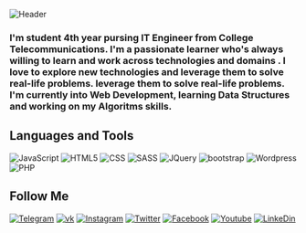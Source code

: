 ![Header](https://github.com/stepanovme/stepanovme/blob/main/assets/header.gif)

### I'm student 4th year pursing IT Engineer from College Telecommunications. I'm a passionate learner who's always willing to learn and work across technologies and domains . I love to explore new technologies and leverage them to solve real-life problems. leverage them to solve real-life problems. I'm currently into Web Development, learning Data Structures and working on my Algoritms skills.

## Languages and Tools
![JavaScript](https://img.shields.io/badge/-JavaScript-690566?style=for-the-badge&logo=javascript&logoColor=ffffff)
![HTML5](https://img.shields.io/badge/-HTML5-690566?style=for-the-badge&logo=html5&logoColor=ffffff)
![CSS](https://img.shields.io/badge/-CSS-690566?style=for-the-badge&logo=css3&logoColor=ffffff)
![SASS](https://img.shields.io/badge/-SASS-690566?style=for-the-badge&logo=SASS&logoColor=ffffff)
![JQuery](https://img.shields.io/badge/-JQuery-690566?style=for-the-badge&logo=JQuery&logoColor=ffffff)
![bootstrap](https://img.shields.io/badge/-bootstrap-690566?style=for-the-badge&logo=bootstrap&logoColor=ffffff)
![Wordpress](https://img.shields.io/badge/-Wordpress-690566?style=for-the-badge&logo=Wordpress&logoColor=ffffff)
![PHP](https://img.shields.io/badge/-PHP-690566?style=for-the-badge&logo=PHP&logoColor=ffffff)

## Follow Me
[![Telegram](https://img.shields.io/badge/-Telegram-690566?style=for-the-badge&logo=Telegram&logoColor=fffff)](https://t.me/netixon)
[![vk](https://img.shields.io/badge/-vkontakte-690566?style=for-the-badge&logo=vk&logoColor=ffffff)](https://vk.com/vsegdavvseti)
[![Instagram](https://img.shields.io/badge/-Instagram-690566?style=for-the-badge&logo=Instagram&logoColor=ffffff)]()
[![Twitter](https://img.shields.io/badge/-Twitter-690566?style=for-the-badge&logo=Twitter&logoColor=ffffff)]()
[![Facebook](https://img.shields.io/badge/-Facebook-690566?style=for-the-badge&logo=Facebook&logoColor=ffffff)]()
[![Youtube](https://img.shields.io/badge/-Youtube-690566?style=for-the-badge&logo=Youtube&logoColor=ffffff)]()
[![LinkeDin](https://img.shields.io/badge/-LinkeDin-690566?style=for-the-badge&logo=LinkeDin&logoColor=ffffff)]()

